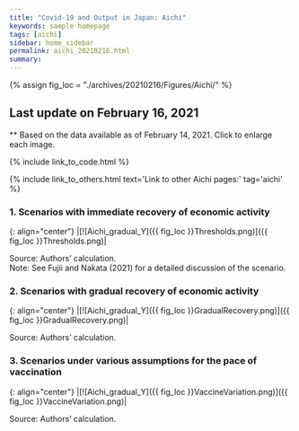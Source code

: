 ```yaml
---
title: "Covid-19 and Output in Japan: Aichi"
keywords: sample homepage
tags: [aichi]
sidebar: home_sidebar
permalink: aichi_20210216.html
summary:
---
```


{% assign fig_loc = "./archives/20210216/Figures/Aichi/" %}

## Last update on February 16, 2021
** Based on the data available as of February 14, 2021. Click to enlarge each image.

{% include link_to_code.html %}

{% include link_to_others.html text='Link to other Aichi pages:' tag='aichi' %}

### 1. Scenarios with immediate recovery of economic activity

{: align="center"}
|[![Aichi_gradual_Y]({{ fig_loc }}Thresholds.png)]({{ fig_loc }}Thresholds.png)|

Source: Authors’ calculation.<br>
Note:	See Fujii and Nakata (2021) for a detailed discussion of the scenario.

### 2. Scenarios with gradual recovery of economic activity

{: align="center"}
|[![Aichi_gradual_Y]({{ fig_loc }}GradualRecovery.png)]({{ fig_loc }}GradualRecovery.png)|

Source: Authors’ calculation.

### 3. Scenarios under various assumptions for the pace of vaccination

{: align="center"}
|[![Aichi_gradual_Y]({{ fig_loc }}VaccineVariation.png)]({{ fig_loc }}VaccineVariation.png)|

Source: Authors’ calculation.
